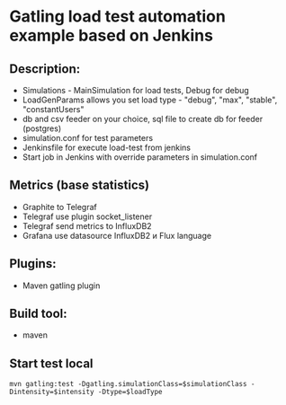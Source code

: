 # Gatling load test automation example based on Jenkins

## Description:
- Simulations - MainSimulation for load tests, Debug for debug
- LoadGenParams allows you set load type - "debug", "max", "stable", "constantUsers"
- db and csv feeder on your choice, sql file to create db for feeder (postgres)
- simulation.conf for test parameters
- Jenkinsfile for execute load-test from jenkins
- Start job in Jenkins with override parameters in simulation.conf

## Metrics (base statistics)
- Graphite to Telegraf
- Telegraf use plugin socket_listener
- Telegraf send metrics to InfluxDB2
- Grafana use datasource InfluxDB2 и Flux language

## Plugins:
- Maven gatling plugin

## Build tool:
- maven

## Start test local
```chatinput
mvn gatling:test -Dgatling.simulationClass=$simulationClass -Dintensity=$intensity -Dtype=$loadType
```